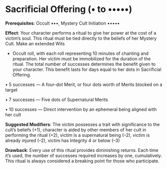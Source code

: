 # Sacrificial Offering (• to •••••)
**Prerequisites**: Occult •••, Mystery Cult Initiation •••••

**Effect**: Your character performs a ritual to give her power
at the cost of a victim’s soul. This ritual must be tied directly
to the beliefs of her Mystery Cult. Make an extended Wits
+ Occult roll, with each roll representing 10 minutes of
chanting and preparation. Her victim must be immobilized
for the duration of the ritual. The total number of successes
determines the benefit given to your character. This benefit
lasts for days equal to her dots in Sacrificial Offering.

• 5 successes — A four-dot Merit, or four dots worth of
Merits blocked on a target

• 7 successes — Five dots of Supernatural Merits

• 10 successes — Direct intervention by an ephemeral
being aligned with her cult

**Suggested Modifiers**: The victim possesses a trait with
significance to the cult’s beliefs (+1), character is aided by
other members of her cult in performing the ritual (+2),
victim is a supernatural being (–2), victim is already injured
(–2), victim has Integrity 4 or below (–3)

**Drawback**: Every use of this ritual provides diminishing
returns. Each time it’s used, the number of successes required
increases by one, cumulatively. This ritual is always considered a breaking point for those who participate.